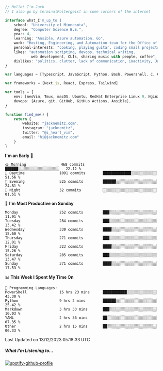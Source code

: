 ```typescript
// Hello! I'm Jack
// I also go by terminalPoltergeist in some corners of the internet

interface what_I'm_up_to {
    school: "University of Minnesota",
    degree: "Computer Science B.S.",
    year: 4,
    learning: "Ansible, Azure automation, Go",
    work: "Hosting, Engineering, and Automation team for the Office of Information Technology at UMN",
    personal-interests: "cooking, playing guitar, coding small projects",
    likes: "automation scripting, devops, technical writing,
            web development, CLIs, sharing music with people, coffee",
    dislikes: "politics, clutter, lack of communication, inactivity, Java",
}

var languages = [Typescript, JavaScript, Python, Bash, Powershell, C, C++, HTML, CSS]

var frameworks = [Next.js, React, Express, Tailwind]

var tools = {
    env: [neoVim, Tmux, macOS, Ubuntu, RedHat Enterprise Linux 9, Nginx, DigitalOcean, Cloudflare],
    devops: [Azure, git, GitHub, GitHub Actions, Ansible],
}

function find_me() {
    return {
        website: "jacknemitz.com",
        instagram: "jacknemitz",
        twitter: "@i_heart_vim",
        email: "hi@jacknemitz.com"
    }
}
```

<!--START_SECTION:waka-->
**I'm an Early 🐤** 

```text
🌞 Morning                468 commits         ██████░░░░░░░░░░░░░░░░░░░   22.12 % 
🌆 Daytime                1091 commits        █████████████░░░░░░░░░░░░   51.56 % 
🌃 Evening                525 commits         ██████░░░░░░░░░░░░░░░░░░░   24.81 % 
🌙 Night                  32 commits          ░░░░░░░░░░░░░░░░░░░░░░░░░   01.51 % 
```
📅 **I'm Most Productive on Sunday** 

```text
Monday                   252 commits         ███░░░░░░░░░░░░░░░░░░░░░░   11.91 % 
Tuesday                  284 commits         ███░░░░░░░░░░░░░░░░░░░░░░   13.42 % 
Wednesday                330 commits         ████░░░░░░░░░░░░░░░░░░░░░   15.60 % 
Thursday                 271 commits         ███░░░░░░░░░░░░░░░░░░░░░░   12.81 % 
Friday                   323 commits         ████░░░░░░░░░░░░░░░░░░░░░   15.26 % 
Saturday                 285 commits         ███░░░░░░░░░░░░░░░░░░░░░░   13.47 % 
Sunday                   371 commits         ████░░░░░░░░░░░░░░░░░░░░░   17.53 % 
```


📊 **This Week I Spent My Time On** 

```text
💬 Programming Languages: 
PowerShell               15 hrs 23 mins      ███████████░░░░░░░░░░░░░░   43.30 % 
Python                   9 hrs 2 mins        ██████░░░░░░░░░░░░░░░░░░░   25.42 % 
Markdown                 3 hrs 33 mins       ███░░░░░░░░░░░░░░░░░░░░░░   10.03 % 
YAML                     2 hrs 36 mins       ██░░░░░░░░░░░░░░░░░░░░░░░   07.35 % 
Other                    2 hrs 15 mins       ██░░░░░░░░░░░░░░░░░░░░░░░   06.33 % 
```


 Last Updated on 13/12/2023 05:18:33 UTC
<!--END_SECTION:waka-->

##### What I'm Listening to...

[![spotify-github-profile](https://spotify-github-profile.vercel.app/api/view?uid=jack.nemitz&cover_image=true&show_offline=true&bar_color=53b14f&bar_color_cover=false&background_color=121212FF)](https://spotify-github-profile.vercel.app/api/view?uid=jack.nemitz&redirect=true)

